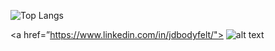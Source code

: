 <!--
**jdbodyfelt/jdbodyfelt** is a ✨ _special_ ✨ repository because its `README.md` (this file) appears on your GitHub profile.

Here are some ideas to get you started:

- 🔭 I’m currently working on ...
- 🌱 I’m currently learning ...
- 👯 I’m looking to collaborate on ...
- 🤔 I’m looking for help with ...
- 💬 Ask me about ...
- 📫 How to reach me: ...
- 😄 Pronouns: ...
- ⚡ Fun fact: ...
-->

![Top Langs](https://github-readme-stats.vercel.app/api/top-langs/?username=jdbodyfelt&theme=synthwave)

<a href=”https://www.linkedin.com/in/jdbodyfelt/"> ![alt text](https://img.shields.io/badge/-LinkedIn-0e76a8?style=plastic&logo=linkedIn)</a>
